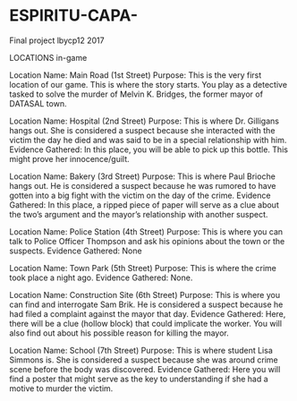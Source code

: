 # ESPIRITU-CAPA-
Final project lbycp12 2017

LOCATIONS in-game

Location Name: Main Road (1st Street)
Purpose: This is the very first location of our game. This is where the story starts. You play as a detective tasked to solve the murder of Melvin K. Bridges, the former mayor of DATASAL town. 

Location Name: Hospital (2nd Street)
Purpose: This is where Dr. Gilligans hangs out. She is considered a suspect because she interacted with the victim the day he died and was said to be in a special relationship with him.
Evidence Gathered: In this place, you will be able to pick up this bottle. This might prove her innocence/guilt. 

Location Name: Bakery (3rd Street)
Purpose: This is where Paul Brioche hangs out. He is considered a suspect because he was rumored to have gotten into a big fight with the victim on the day of the crime.
Evidence Gathered: In this place, a ripped piece of paper will serve as a clue about the two’s argument and the mayor’s relationship with another suspect.  

Location Name: Police Station (4th Street)
Purpose: This is where you can talk to Police Officer Thompson and ask his opinions about the town or the suspects.
Evidence Gathered: None 

Location Name: Town Park (5th Street)
Purpose: This is where the crime took place a night ago.
Evidence Gathered: None. 

Location Name: Construction Site (6th Street)
Purpose: This is where you can find and interrogate Sam Brik. He is considered a suspect because he had filed a complaint against the mayor that day. 
Evidence Gathered: Here, there will be a clue (hollow block) that could implicate the worker. You will also find out about his possible reason for killing the mayor. 

Location Name: School (7th Street)
Purpose: This is where student Lisa Simmons is. She is considered a suspect because she was around crime scene before the body was discovered.
Evidence Gathered: Here you will find a poster that might serve as the key to understanding if she had a motive to murder the victim.  

